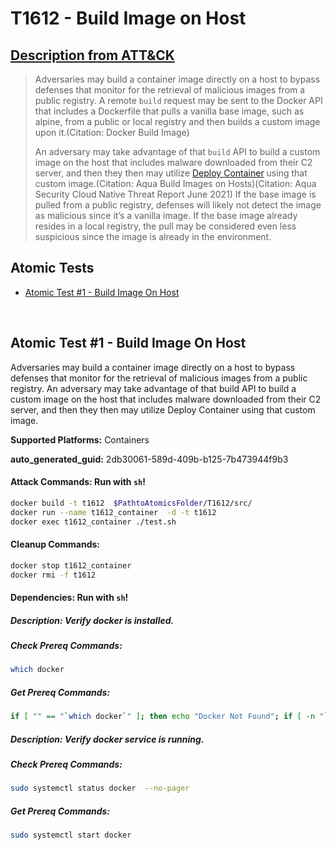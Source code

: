 # T1612 - Build Image on Host
## [Description from ATT&CK](https://attack.mitre.org/techniques/T1612)
<blockquote>Adversaries may build a container image directly on a host to bypass defenses that monitor for the retrieval of malicious images from a public registry. A remote <code>build</code> request may be sent to the Docker API that includes a Dockerfile that pulls a vanilla base image, such as alpine, from a public or local registry and then builds a custom image upon it.(Citation: Docker Build Image)

An adversary may take advantage of that <code>build</code> API to build a custom image on the host that includes malware downloaded from their C2 server, and then they then may utilize [Deploy Container](https://attack.mitre.org/techniques/T1610) using that custom image.(Citation: Aqua Build Images on Hosts)(Citation: Aqua Security Cloud Native Threat Report June 2021) If the base image is pulled from a public registry, defenses will likely not detect the image as malicious since it’s a vanilla image. If the base image already resides in a local registry, the pull may be considered even less suspicious since the image is already in the environment. </blockquote>

## Atomic Tests

- [Atomic Test #1 - Build Image On Host](#atomic-test-1---build-image-on-host)


<br/>

## Atomic Test #1 - Build Image On Host
Adversaries may build a container image directly on a host to bypass defenses that monitor for the retrieval of malicious images from a public registry. An adversary may take advantage of that build API to build a custom image on the host that includes malware downloaded from their C2 server, and then they then may utilize Deploy Container using that custom image.

**Supported Platforms:** Containers


**auto_generated_guid:** 2db30061-589d-409b-b125-7b473944f9b3






#### Attack Commands: Run with `sh`! 


```sh
docker build -t t1612  $PathtoAtomicsFolder/T1612/src/
docker run --name t1612_container  -d -t t1612
docker exec t1612_container ./test.sh
```

#### Cleanup Commands:
```sh
docker stop t1612_container
docker rmi -f t1612
```



#### Dependencies:  Run with `sh`!
##### Description: Verify docker is installed.
##### Check Prereq Commands:
```sh
which docker
```
##### Get Prereq Commands:
```sh
if [ "" == "`which docker`" ]; then echo "Docker Not Found"; if [ -n "`which apt-get`" ]; then sudo apt-get -y install docker ; elif [ -n "`which yum`" ]; then sudo yum -y install docker ; fi ; else echo "Docker installed"; fi
```
##### Description: Verify docker service is running.
##### Check Prereq Commands:
```sh
sudo systemctl status docker  --no-pager
```
##### Get Prereq Commands:
```sh
sudo systemctl start docker
```




<br/>
